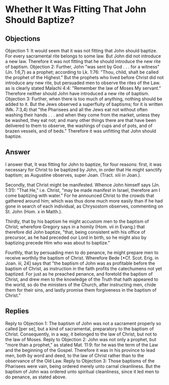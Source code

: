 # Whether It Was Fitting That John Should Baptize?
## Objections
Objection 1: It would seem that it was not fitting that John should baptize. For every sacramental rite belongs to some law. But John did not introduce a new law. Therefore it was not fitting that he should introduce the new rite of baptism.
Objection 2: Further, John "was sent by God . . . for a witness" (Jn. 1:6,7) as a prophet; according to Lk. 1:76: "Thou, child, shalt be called the prophet of the Highest." But the prophets who lived before Christ did not introduce any new rite, but persuaded men to observe the rites of the Law. as is clearly stated Malachi 4:4: "Remember the law of Moses My servant." Therefore neither should John have introduced a new rite of baptism.
Objection 3: Further, when there is too much of anything, nothing should be added to it. But the Jews observed a superfluity of baptisms; for it is written (Mk. 7:3,4) that "the Pharisees and all the Jews eat not without often washing their hands . . . and when they come from the market, unless they be washed, they eat not; and many other things there are that have been delivered to them to observe, the washings of cups and of pots, and of brazen vessels, and of beds." Therefore it was unfitting that John should baptize.
## Answer

I answer that, It was fitting for John to baptize, for four reasons: first, it was necessary for Christ to be baptized by John, in order that He might sanctify baptism; as Augustine observes, super Joan. (Tract. xiii in Joan.).

Secondly, that Christ might be manifested. Whence John himself says (Jn. 1:31): "That He," i.e. Christ, "may be made manifest in Israel, therefore am I come baptizing with water." For he announced Christ to the crowds that gathered around him; which was thus done much more easily than if he had gone in search of each individual, as Chrysostom observes, commenting on St. John (Hom. x in Matth.).

Thirdly, that by his baptism he might accustom men to the baptism of Christ; wherefore Gregory says in a homily (Hom. vii in Evang.) that therefore did John baptize, "that, being consistent with his office of precursor, as he had preceded our Lord in birth, so he might also by baptizing precede Him who was about to baptize."

Fourthly, that by persuading men to do penance, he might prepare men to receive worthily the baptism of Christ. Wherefore Bede [*Cf. Scot. Erig. in Joan. iii, 24] says that "the baptism of John was as profitable before the baptism of Christ, as instruction in the faith profits the catechumens not yet baptized. For just as he preached penance, and foretold the baptism of Christ, and drew men to the knowledge of the Truth that hath appeared to the world, so do the ministers of the Church, after instructing men, chide them for their sins, and lastly promise them forgiveness in the baptism of Christ."
## Replies
Reply to Objection 1: The baptism of John was not a sacrament properly so called [per se], but a kind of sacramental, preparatory to the baptism of Christ. Consequently, in a way, it belonged to the law of Christ, but not to the law of Moses.
Reply to Objection 2: John was not only a prophet, but "more than a prophet," as stated Mat. 11:9: for he was the term of the Law and the beginning of the Gospel. Therefore it was in his province to lead men, both by word and deed, to the law of Christ rather than to the observance of the Old Law.
Reply to Objection 3: Those baptisms of the Pharisees were vain, being ordered merely unto carnal cleanliness. But the baptism of John was ordered unto spiritual cleanliness, since it led men to do penance, as stated above.